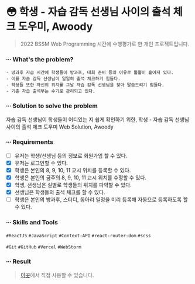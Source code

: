 # 😳 학생 - 자습 감독 선생님 사이의 출석 체크 도우미, Awoody

> 2022 BSSM Web Programming 시간에 수행평가로 한 개인 프로젝트입니다.

### ∙∙∙ What's the problem?

```
- 방과후 자습 시간에 학생들이 방과후, 대회 준비 등의 이유로 뿔뿔이 흩어져 있다.
- 이를 자습 감독 선생님이 일일히 출석 체크하기 힘들다.
- 학생들 또한 자신의 위치를 그날 자습 감독 선생님을 찾아 말씀드리기 힘들다.
- 기존 자습 출석부는 수기로 관리되고 있다.
```
### ∙∙∙ Solution to solve the problem

자습 감독 선생님이 학생들이 어디있는 지 쉽게 확인하기 위한, 학생 - 자습 감독 선생님 사이의 출석 체크 도우미 Web Solution, Awoody

### ∙∙∙ Requirements

- [ ] 유저는 학생/선생님 등의 정보로 회원가입 할 수 있다.
- [x] 유저는 로그인할 수 있다.
- [x] 학생은 본인의 8, 9, 10, 11 교시 위치를 등록할 수 있다.
- [x] 학생은 본인의 금주의 8, 9, 10, 11 교시 위치를 수정할 수 있다.
- [x] 학생, 선생님은 실별로 학생들의 위치를 파악할 수 있다.
- [x] 선생님은 학생들의 출석 체크를 할 수 있다.
- [ ] 학생은 본인의 방과후, 스터디, 동아리 일정을 미리 등록해 자동으로 등록하도록 할 수 있다.

### ∙∙∙ Skills and Tools
`#ReactJS` `#JavaScript` `#Context-API` `#react-router-dom` `#scss`

`#Git` `#GitHub` `#Vercel` `#WebStorm`

### ∙∙∙ Result
> [이곳](https://awoody.vercel.app/)에서 직접 사용할 수 있습니다.
